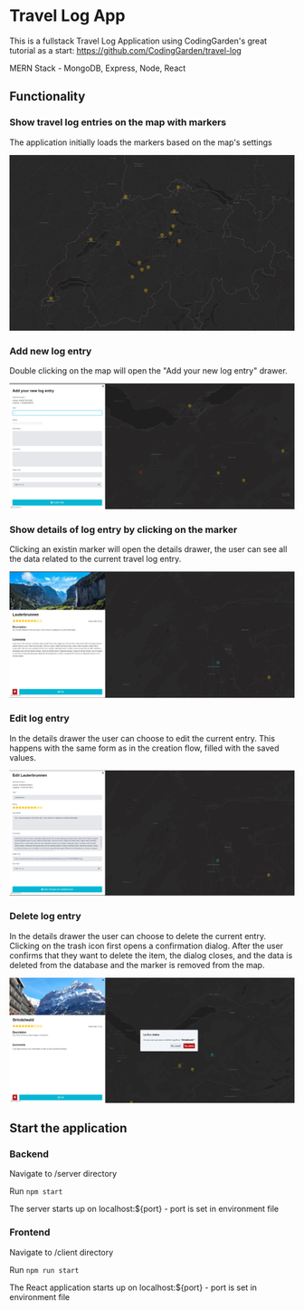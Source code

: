 # Travel Log App
This is a fullstack Travel Log Application using CodingGarden's great tutorial as a start: https://github.com/CodingGarden/travel-log

MERN Stack  - MongoDB, Express, Node,  React

## Functionality
### Show travel log entries on the map with markers
The application initially loads the markers based on the map's settings

![Map markers example](/client/public/img/show_markers.PNG)

### Add new log entry
Double clicking on the map will open the "Add your new log entry" drawer.

![Add new log entry example](/client/public/img/new_entry.PNG)

### Show details of log entry by clicking on the marker
Clicking an existin marker will open the details drawer, the user can see all the data related to the current travel log entry. 

![Show log entry details example](/client/public/img/show_entry.PNG)

### Edit log entry
In the details drawer the user can choose to edit the current entry. This happens with the same form as in the creation flow, filled with the saved values. 

![Edit log entry example](/client/public/img/edit_entry.PNG)

### Delete log entry
In the details drawer the user can choose to delete the current entry. Clicking on the trash icon first opens a confirmation dialog. After the user confirms that they want to delete the item, the dialog closes, and the data is deleted from the database and the marker is removed from the map.

![Delete log entry example](/client/public/img/delete_entry.PNG)



## Start the application
### Backend
Navigate to /server directory

Run `npm start`

The server starts up on localhost:${port} - port is set in environment file

### Frontend
Navigate to /client directory

Run `npm run start`

The React application starts up on localhost:${port} - port is set in environment file
